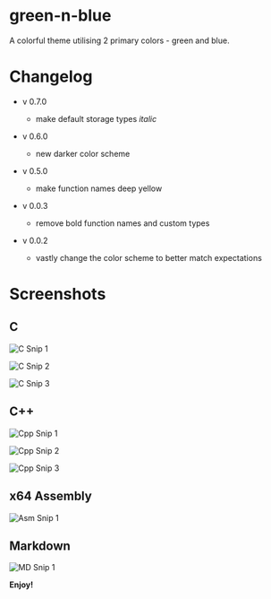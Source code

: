 # green-n-blue

A colorful theme utilising 2 primary colors - green and blue.


# Changelog

* v 0.7.0
	* make default storage types *italic*

* v 0.6.0
	* new darker color scheme

* v 0.5.0
	* make function names deep yellow
	
* v 0.0.3
	* remove bold function names and custom types

* v 0.0.2
	* vastly change the color scheme to better match expectations


# Screenshots

## C

![C Snip 1](https://github.com/makuke1234/green-n-blue-vscode/raw/master/Images/SnipC1.PNG)

![C Snip 2](https://github.com/makuke1234/green-n-blue-vscode/raw/master/Images/SnipC2.PNG)

![C Snip 3](https://github.com/makuke1234/green-n-blue-vscode/raw/master/Images/SnipC3.PNG)


## C++

![Cpp Snip 1](https://github.com/makuke1234/green-n-blue-vscode/raw/master/Images/SnipCpp1.PNG)

![Cpp Snip 2](https://github.com/makuke1234/green-n-blue-vscode/raw/master/Images/SnipCpp2.PNG)

![Cpp Snip 3](https://github.com/makuke1234/green-n-blue-vscode/raw/master/Images/SnipCpp3.PNG)


## x64 Assembly

![Asm Snip 1](https://github.com/makuke1234/green-n-blue-vscode/raw/master/Images/SnipAsm1.PNG)


## Markdown

![MD Snip 1](https://github.com/makuke1234/green-n-blue-vscode/raw/master/Images/SnipMD1.PNG)


**Enjoy!**
